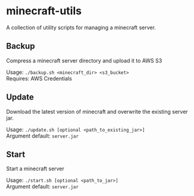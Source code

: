 # minecraft-utils

A collection of utility scripts for managing a minecraft server.

## Backup

Compress a minecraft server directory and upload it to AWS S3

Usage: `./backup.sh <minecraft_dir> <s3_bucket>`  
Requires: AWS Credentials

## Update

Download the latest version of minecraft and overwrite the existing server jar.

Usage: `./update.sh [optional <path_to_existing_jar>]`  
Argument default: `server.jar`

## Start

Start a minecraft server

Usage: `./start.sh [optional <path_to_jar>]`  
Argument default: `server.jar`
